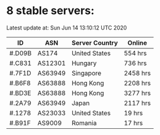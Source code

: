 # 8 stable servers:

Latest update at: Sun Jun 14 13:10:12 UTC 2020

| ID | ASN | Server Country | Online |
| -- | --- | -------------- | ------ |
| #.D09B | AS174 | United States | 554 hrs |
| #.C831 | AS12301 | Hungary | 736 hrs |
| #.7F1D | AS63949 | Singapore | 2458 hrs |
| #.B6F8 | AS63888 | Hong Kong | 2208 hrs |
| #.BD3E | AS63888 | Hong Kong | 3277 hrs |
| #.2A79 | AS63949 | Japan | 2117 hrs |
| #.1278 | AS23033 | United States | 19 hrs |
| #.B91F | AS9009 | Romania | 17 hrs |

